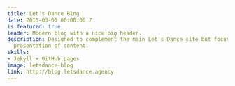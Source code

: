 ```yaml
---
title: Let's Dance Blog
date: 2015-03-01 00:00:00 Z
is featured: true
leader: Modern blog with a nice big header.
description: Designed to complement the main Let's Dance site but focus on the clear
  presentation of content.
skills:
- Jekyll + GitHub pages
image: letsdance-blog
link: http://blog.letsdance.agency
---
```


